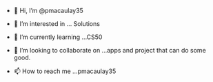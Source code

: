 - 👋 Hi, I’m @pmacaulay35
- 👀 I’m interested in ... Solutions

- 🌱 I’m currently learning ...CS50
- 💞️ I’m looking to collaborate on ...apps and project that can do some good.
- 📫 How to reach me ...pmacaulay35

<!---
pmacaulay35/pmacaulay35 is a ✨ special ✨ repository because its `README.md` (this file) appears on your GitHub profile.
You can click the Preview link to take a look at your changes.
--->
